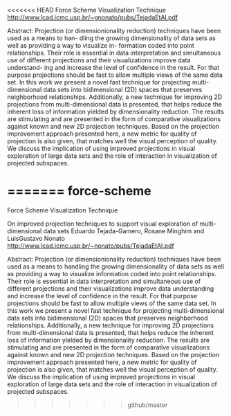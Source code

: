 <<<<<<< HEAD
Force Scheme Visualization Technique
http://www.lcad.icmc.usp.br/~gnonato/pubs/TejadaEtAl.pdf

Abstract:
Projection (or dimensionionality reduction) techniques have been used as a means to han-
dling the growing dimensionality of data sets as well as providing a way to visualize in-
formation coded into point relationships. Their role is essential in data interpretation and
simultaneous use of different projections and their visualizations improve data understand-
ing and increase the level of confidence in the result. For that purpose projections should
be fast to allow multiple views of the same data set. In this work we present a novel
fast technique for projecting multi-dimensional data sets into bidimensional (2D) spaces
that preserves neighborhood relationships. Additionally, a new technique for improving 2D
projections from multi-dimensional data is presented, that helps reduce the inherent loss
of information yielded by dimensionality reduction. The results are stimulating and are
presented in the form of comparative visualizations against known and new 2D projection
techniques. Based on the projection improvement approach presented here, a new metric
for quality of projection is also given, that matches well the visual perception of quality.
We discuss the implication of using improved projections in visual exploration of large data
sets and the role of interaction in visualization of projected subspaces.

=======
force-scheme
============

Force Scheme Visualization Technique

On improved projection techniques to support visual exploration of
multi-dimensional data sets
Eduardo Tejada-Gamero, Rosane Minghim and LuisGustavo Nonato
http://www.lcad.icmc.usp.br/~nonato/pubs/TejadaEtAl.pdf

Abstract:
Projection (or dimensionionality reduction) techniques have been used
as a means to handling the growing dimensionality of data sets as well
as providing a way to visualize information coded into point
relationships. Their role is essential in data interpretation and
simultaneous use of different projections and their visualizations
improve data understanding and increase the level of confidence in the
result. For that purpose projections should be fast to allow multiple
views of the same data set. In this work we present a novel fast
technique for projecting multi-dimensional data sets into
bidimensional (2D) spaces that preserves neighborhood relationships.
Additionally, a new technique for improving 2D projections from
multi-dimensional data is presented, that helps reduce the inherent
loss of information yielded by dimensionality reduction. The results
are stimulating and are presented in the form of comparative
visualizations against known and new 2D projection techniques. Based
on the projection improvement approach presented here, a new metric
for quality of projection is also given, that matches well the visual
perception of quality. We discuss the implication of using improved
projections in visual exploration of large data sets and the role of
interaction in visualization of projected subspaces.
>>>>>>> github/master
